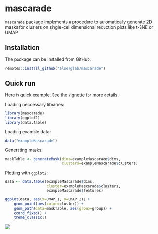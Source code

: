 
# mascarade

`mascarade` package implements a procedure to automatically generate 2D
masks for clusters on single-cell dimensional reduction plots like t-SNE
or UMAP.

## Installation

The package can be installed from GitHub:

``` r
remotes::install_github("alserglab/mascarade")
```

## Quick run

Here is quick example. See the
[vignette](https://rpubs.com/asergushichev/mascarade-tutorial) for more
details.

Loading neccessary libraries:

``` r
library(mascarade)
library(ggplot2)
library(data.table)
```

Loading example data:

``` r
data("exampleMascarade")
```

Generating masks:

``` r
maskTable <- generateMask(dims=exampleMascarade$dims, 
                          clusters=exampleMascarade$clusters)
```

Plotting with `ggplot2`:

``` r
data <- data.table(exampleMascarade$dims, 
                   cluster=exampleMascarade$clusters,
                   exampleMascarade$features)

ggplot(data, aes(x=UMAP_1, y=UMAP_2)) + 
    geom_point(aes(color=cluster)) + 
    geom_path(data=maskTable, aes(group=group)) +
    coord_fixed() + 
    theme_classic()
```

<img src="https://alserglab.wustl.edu/files/mascarade/plot.png">
